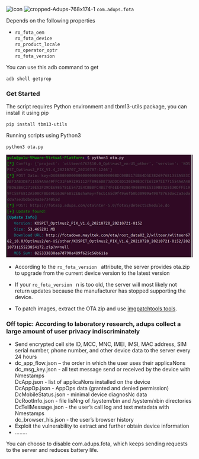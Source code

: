 ![icon](https://github.com/user-attachments/assets/e4436ac8-8583-4e6c-8258-eb4b96afbb59)
![cropped-Adups-768x174-1](https://github.com/user-attachments/assets/a0f9d6c0-a7ee-4ef0-9a35-be00e9983659)
`com.adups.fota`

Depends on the following properties
 
  * 
    ````
    ro_fota_oem
    ro_fota_device
    ro_product_locale
    ro_operator_optr
    ro_fota_version
    ````
 You can use this adb command to get
       
       
    adb shell getprop
### Get Started
The script requires Python environment and tbm13-utils package, you can install it using pip

 ```
pip install tbm13-utils
 ```
Running scripts using Python3
```
python3 ota.py
 ```
 ![Script output when update is found](Examples.jpg)


 * According to the  `ro_fota_version ` attribute, the server provides ota.zip to upgrade from the current device version to the latest version
   
* If your   `ro_fota_version ` n is too old, the server will most likely not return updates because the manufacturer has stopped supporting the device.
* To patch images, extract the OTA zip and use [imgpatchtools tools](https://github.com/erfanoabdi/imgpatchtools).

### Off topic: According to laboratory research, adups collect a large amount of user privacy indiscriminately
* Send encrypted cell site ID, MCC, MNC, IMEI, IMSI, MAC address, SIM serial number, phone number, and other device data to the server every 24 hours
* dc_app_flow.json – the order in which the user uses their applicaNons  
dc_msg_key.json - all text message send or received by the device with Nmestamps  
DcApp.json - list of applicaNons installed on the device  
DcAppOp.json - AppOps data (granted and denied permission)  
DcMobileStatus.json - minimal device diagnosNc data  
DcRootInfo.json - file lisNng of /system/bin and /system/xbin directories  
DcTellMessage.json - the user’s call log and text metadata with Nmestamps  
dc_browser_his.json - the user’s browser history
* Exploit the vulnerability to extract and further obtain device information
* ........

You can choose to disable com.adups.fota, which keeps sending requests to the server and reduces battery life.
